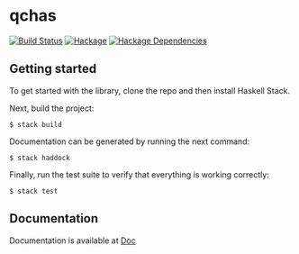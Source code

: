 # qchas

[![Build Status][travis-badge]][travis]
[![Hackage][hackage-badge]][hackage]
[![Hackage Dependencies][hackage-deps-badge]][hackage-deps]

## Getting started

To get started with the library, clone the repo and then install Haskell Stack.

Next, build the project:

```
$ stack build

```
Documentation can be generated by running the next command:

```
$ stack haddock

```

Finally, run the test suite to verify that everything is working correctly:

```
$ stack test
```

## Documentation

Documentation is available at [Doc](https://ardeleanasm.github.io/qchas/)


[travis]:        <https://travis-ci.org/ardeleanasm/qchas>
[travis-badge]:  <https://travis-ci.org/ardeleanasm/qchas.svg?branch=master>
[hackage]:       <https://hackage.haskell.org/package/qchas>
[hackage-badge]: <https://img.shields.io/hackage/v/qchas.svg>
[hackage-deps-badge]: <https://img.shields.io/hackage-deps/v/qchas.svg>
[hackage-deps]: <http://packdeps.haskellers.com/feed?needle=qchas>
